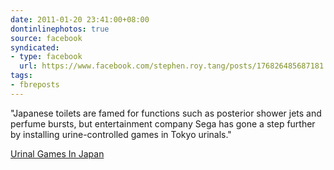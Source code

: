 ```yaml
---
date: 2011-01-20 23:41:00+08:00
dontinlinephotos: true
source: facebook
syndicated:
- type: facebook
  url: https://www.facebook.com/stephen.roy.tang/posts/176826485687181
tags:
- fbreposts
---
```


"Japanese toilets are famed for functions such as posterior shower jets and perfume bursts, but entertainment company Sega has gone a step further by installing urine-controlled games in Tokyo urinals."

[Urinal Games In Japan](http://www.smh.com.au/digital-life/games/toylet-games-make-a-splash-in-japan-urinals-20110119-19vmp.html)